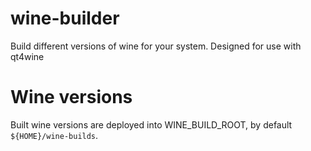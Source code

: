 # wine-builder
Build different versions of wine for your system. Designed for use with qt4wine

# Wine versions
Built wine versions are deployed into WINE_BUILD_ROOT, by default `${HOME}/wine-builds`.
